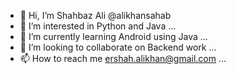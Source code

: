 - 👋 Hi, I’m Shahbaz Ali @alikhansahab
- 👀 I’m interested in Python and Java ...
- 🌱 I’m currently learning Android using Java ...
- 💞️ I’m looking to collaborate on Backend work ...
- 📫 How to reach me ershah.alikhan@gmail.com ...

<!---
alikhansahab/alikhansahab is a ✨ special ✨ repository because its `README.md` (this file) appears on your GitHub profile.
You can click the Preview link to take a look at your changes.
--->
